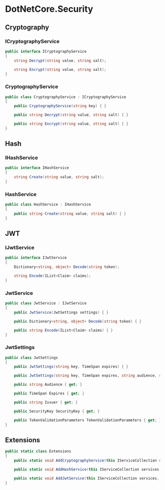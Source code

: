 # DotNetCore.Security

## Cryptography

### ICryptographyService

```cs
public interface ICryptographyService
{
    string Decrypt(string value, string salt);

    string Encrypt(string value, string salt);
}
```

### CryptographyService

```cs
public class CryptographyService : ICryptographyService
{
    public CryptographyService(string key) { }

    public string Decrypt(string value, string salt) { }

    public string Encrypt(string value, string salt) { }
}
```

## Hash

### IHashService

```cs
public interface IHashService
{
    string Create(string value, string salt);
}
```

### HashService

```cs
public class HashService : IHashService
{
    public string Create(string value, string salt) { }
}
```

## JWT

### IJwtService

```cs
public interface IJwtService
{
    Dictionary<string, object> Decode(string token);

    string Encode(IList<Claim> claims);
}
```

### JwtService

```cs
public class JwtService : IJwtService
{
    public JwtService(JwtSettings settings) { }

    public Dictionary<string, object> Decode(string token) { }

    public string Encode(IList<Claim> claims) { }
}
```

### JwtSettings

```cs
public class JwtSettings
{
    public JwtSettings(string key, TimeSpan expires) { }

    public JwtSettings(string key, TimeSpan expires, string audience, string issuer) : this(key, expires) { }

    public string Audience { get; }

    public TimeSpan Expires { get; }

    public string Issuer { get; }

    public SecurityKey SecurityKey { get; }

    public TokenValidationParameters TokenValidationParameters { get; }
}
```

## Extensions

```cs
public static class Extensions
{
    public static void AddCryptographyService(this IServiceCollection services, string key) { }

    public static void AddHashService(this IServiceCollection services) { }

    public static void AddJwtService(this IServiceCollection services, JwtSettings settings) { }
}
```
